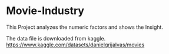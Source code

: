 # Movie-Industry

This Project analyzes the numeric factors and shows the Insight.

The data file is downloaded from kaggle. https://www.kaggle.com/datasets/danielgrijalvas/movies
